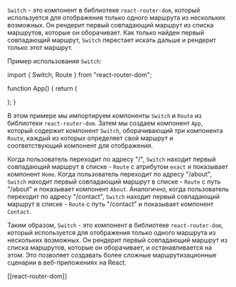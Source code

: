 `Switch` - это компонент в библиотеке `react-router-dom`, который используется для отображения только одного маршрута из нескольких возможных. Он рендерит первый совпадающий маршрут из списка маршрутов, которые он оборачивает. Как только найден первый совпадающий маршрут, `Switch` перестает искать дальше и рендерит только этот маршрут.

Пример использования `Switch`:

import { Switch, Route } from "react-router-dom";

function App() {
  return (
    <div>
      <Switch>
        <Route exact path="/">
          <Home />
        </Route>
        <Route path="/about">
          <About />
        </Route>
        <Route path="/contact">
          <Contact />
        </Route>
      </Switch>
    </div>
  );
}

В этом примере мы импортируем компоненты `Switch` и `Route` из библиотеки `react-router-dom`. Затем мы создаем компонент `App`, который содержит компонент `Switch`, оборачивающий три компонента `Route`, каждый из которых определяет свой маршрут и соответствующий компонент для отображения.

Когда пользователь переходит по адресу "/", `Switch` находит первый совпадающий маршрут в списке - `Route` с атрибутом `exact` и показывает компонент `Home`. Когда пользователь переходит по адресу "/about", `Switch` находит первый совпадающий маршрут в списке - `Route` с путь "/about" и показывает компонент `About`. Аналогично, когда пользователь переходит по адресу "/contact", `Switch` находит первый совпадающий маршрут в списке - `Route` с путь "/contact" и показывает компонент `Contact`.

Таким образом, `Switch` - это компонент в библиотеке `react-router-dom`, который используется для отображения только одного маршрута из нескольких возможных. Он рендерит первый совпадающий маршрут из списка маршрутов, которые он оборачивает, и останавливается на этом. Это позволяет создавать более сложные маршрутизационные сценарии в веб-приложениях на React.


[[react-router-dom]]